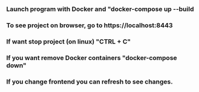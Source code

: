 <h3>Launch program with Docker and "docker-compose up --build</h3>
<h3>To see project on browser, go to https://localhost:8443</h3>
<h3>If want stop project (on linux) "CTRL + C"</h3>
<h3>If you want remove Docker containers "docker-compose down"</h3>
<h3>If you change frontend you can refresh to see changes.</h3>
